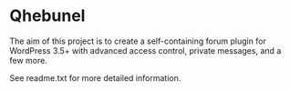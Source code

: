 Qhebunel
========

The aim of this project is to create a self-containing forum plugin for WordPress 3.5+ with advanced access control, private messages, and a few more.

See readme.txt for more detailed information.
